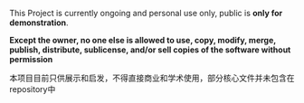 This Project is currently ongoing and personal use only, public is **only for demonstration**.  

**Except the owner, no one else is allowed to use, copy, modify, merge, publish, distribute, sublicense, and/or sell copies of the software without permission**

本项目目前只供展示和启发，不得直接商业和学术使用，部分核心文件并未包含在repository中

